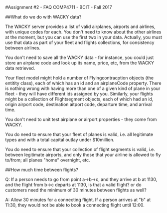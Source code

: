 #Assignment #2 - FAQ
COMP4711 - BCIT - Fall 2017

##What do we do with WACKY data?

The WACKY server provides a list of valid airplanes, airports and airlines, with unique codes for each. You don't need to know about the other airlines at the moment, but you can use the first two in your data. Actually, you must use that data as part of your fleet and flights collections, for consistency between airlines.

You don't need to save all the WACKY data - for instance, you could just store an airplane code and look up its name, price, etc, from the WACKY data retrieved.

Your fleet model might hold a number of Flyingcontracption objects (the entitity class), each of which has an id and an airplaneCode property. There is nothing wrong with having more than one of a given kind of plane in your fleet - they will have different ids assigned by you. Similarly, your flights might be a collection of Flightsegment objects, each of which had an id, origin airport code, destination aitport code, departure time, and arrival time.

You don't need to unit test airplane or airport properties - they come from WACKY.

You do need to ensure that your fleet of planes is valid, i.e. all legitimate types and with a total capital outlay under $10million.

You do need to ensure that your collection of flight segments is valid, i.e. between legitimate airports, and only those that your airline is allowed to fly to/from; all planes "home" overnight, etc.

##How much time between flights?

Q: If a person needs to go from point a->b->c, and they arrive at b at 1130, and the flight from b->c departs at 1130, is that a valid flight? or do customers need the minimum of 30 minutes between flights as well? 

A: Allow 30 minutes for a connecting flight. If a person arrives at "b" at 11:30, they would not be able to book a connecting flight until 12:00.